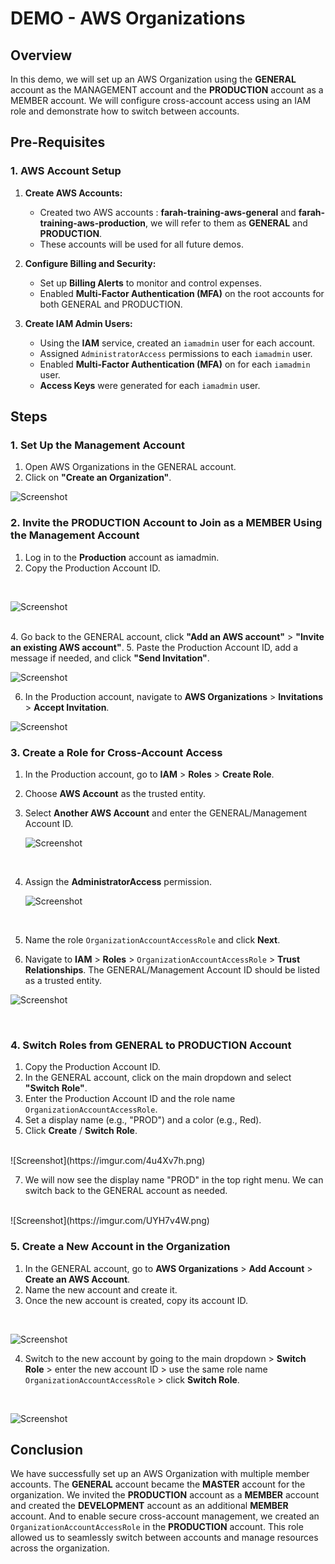 # DEMO - AWS Organizations

## <h2>Overview</h2>
In this demo, we will set up an AWS Organization using the <strong>GENERAL</strong> account as the MANAGEMENT account and the <strong>PRODUCTION</strong> account as a MEMBER account. We will configure cross-account access using an IAM role and demonstrate how to switch between accounts.

## <h2>Pre-Requisites</h2>

### <h3>1. AWS Account Setup</h3>
1. **Create AWS Accounts:**
   - Created two AWS accounts : <strong>farah-training-aws-general</strong> and <strong>farah-training-aws-production</strong>, we will refer to them as <strong>GENERAL</strong> and <strong>PRODUCTION</strong>.
   - These accounts will be used for all future demos.

2. **Configure Billing and Security:**
   - Set up <strong>Billing Alerts</strong> to monitor and control expenses. 
   - Enabled <strong>Multi-Factor Authentication (MFA)</strong> on the root accounts for both GENERAL and PRODUCTION.

3. **Create IAM Admin Users:**
   - Using the <strong>IAM</strong> service, created an `iamadmin` user for each account.
   - Assigned `AdministratorAccess` permissions to each `iamadmin` user.
   - Enabled <strong>Multi-Factor Authentication (MFA)</strong> on for each `iamadmin` user.
   - <strong>Access Keys</strong> were generated for each `iamadmin` user.

## <h2>Steps</h2>

### <h3>1. Set Up the Management Account</h3>
1. Open AWS Organizations in the GENERAL account.
2. Click on <strong>"Create an Organization"</strong>.
   <br/>
   
![Screenshot](https://imgur.com/xjzt5eJ.png)
<br/>
### <h3>2. Invite the PRODUCTION Account to Join as a MEMBER Using the Management Account </h3>
1. Log in to the <strong>Production</strong> account as iamadmin.
2. Copy the Production Account ID.
 <br/>
 
![Screenshot](https://imgur.com/m0XXGVK.png)

<br/>
4. Go back to the GENERAL account, click <strong>"Add an AWS account"</strong> > <strong>"Invite an existing AWS account"</strong>.
5. Paste the Production Account ID, add a message if needed, and click <strong>"Send Invitation"</strong>.
<br/>

![Screenshot](https://imgur.com/DqS5zyH.png)
<br/>

6. In the Production account, navigate to <strong>AWS Organizations</strong> > <strong>Invitations</strong> > <strong>Accept Invitation</strong>.
   <br/>
   
![Screenshot](https://imgur.com/Pcp2Rzf.png)
<br/>

### <h3>3. Create a Role for Cross-Account Access</h3>
1. In the Production account, go to <strong>IAM</strong> > <strong>Roles</strong> > <strong>Create Role</strong>.
2. Choose <strong>AWS Account</strong> as the trusted entity.
3. Select <strong>Another AWS Account</strong> and enter the GENERAL/Management Account ID.
   <br/>
   
   ![Screenshot](https://imgur.com/hagtGVh.png)
   
   <br/>
   
5. Assign the <strong>AdministratorAccess</strong> permission.
   <br/>
   
   ![Screenshot](https://imgur.com/wkj3eP4.png)
   
   <br/>
6. Name the role `OrganizationAccountAccessRole` and click <strong>Next</strong>.

7. Navigate to <strong>IAM</strong> > <strong>Roles</strong> > `OrganizationAccountAccessRole` > <strong>Trust Relationships</strong>. The GENERAL/Management Account ID should be listed as a trusted entity.
   <br/>
   
![Screenshot](https://imgur.com/WYZgRFh.png)

<br/>

### <h3>4. Switch Roles from GENERAL to PRODUCTION Account</h3>
1. Copy the Production Account ID.
2. In the GENERAL account, click on the main dropdown and select <strong>"Switch Role"</strong>.
3. Enter the Production Account ID and the role name `OrganizationAccountAccessRole`.
4. Set a display name (e.g., "PROD") and a color (e.g., Red).
5. Click <strong>Create</strong> / <strong>Switch Role</strong>.
<br/>
![Screenshot](https://imgur.com/4u4Xv7h.png)
<br/>

7. We will now see the display name "PROD" in the top right menu. We can switch back to the GENERAL account as needed.
<br/>
![Screenshot](https://imgur.com/UYH7v4W.png)
<br/>

### <h3>5. Create a New Account in the Organization</h3>
1. In the GENERAL account, go to <strong>AWS Organizations</strong> > <strong>Add Account</strong> > <strong>Create an AWS Account</strong>.
2. Name the new account and create it.
3. Once the new account is created, copy its account ID.
<br/>

![Screenshot](https://imgur.com/8DRzMRE.png)
<br/>

4. Switch to the new account by going to the main dropdown > <strong>Switch Role</strong> > enter the new account ID > use the same role name `OrganizationAccountAccessRole` > click <strong>Switch Role</strong>.
<br/>

![Screenshot](https://imgur.com/alYixAi.png)
<br/>

## <h2>Conclusion</h2>
We have successfully set up an AWS Organization with multiple member accounts. The **GENERAL** account became the **MASTER** account for the organization. We invited the **PRODUCTION** account as a **MEMBER** account and created the **DEVELOPMENT** account as an additional **MEMBER** account.
And to enable secure cross-account management, we created an `OrganizationAccountAccessRole` in the **PRODUCTION** account. This role allowed us to seamlessly switch between accounts and manage resources across the organization.




